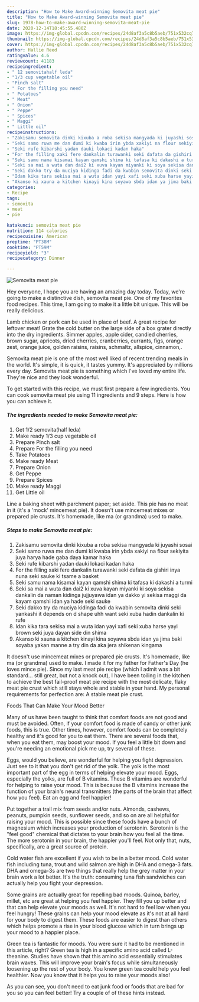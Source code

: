```yaml
---
description: "How to Make Award-winning Semovita meat pie"
title: "How to Make Award-winning Semovita meat pie"
slug: 1978-how-to-make-award-winning-semovita-meat-pie
date: 2020-12-14T18:45:55.480Z
image: https://img-global.cpcdn.com/recipes/24d8af3a5c8b5aeb/751x532cq70/semovita-meat-pie-recipe-main-photo.jpg
thumbnail: https://img-global.cpcdn.com/recipes/24d8af3a5c8b5aeb/751x532cq70/semovita-meat-pie-recipe-main-photo.jpg
cover: https://img-global.cpcdn.com/recipes/24d8af3a5c8b5aeb/751x532cq70/semovita-meat-pie-recipe-main-photo.jpg
author: Hallie Reed
ratingvalue: 4.6
reviewcount: 41183
recipeingredient:
- " 12 semovitahalf leda"
- "1/3 cup vegetable oil"
- "Pinch salt"
- " For the filling you need"
- " Potatoes"
- " Meat"
- " Onion"
- " Peppe"
- " Spices"
- " Maggi"
- " Little oil"
recipeinstructions:
- "Zakisamu semovita dinki kixuba a roba sekisa mangyada ki juyashi sosai"
- "Seki samo ruwa me dan dumi ki kwaba irin ybda xakiyi na flour sekiyita juya harya hade gaba daya kamar haka"
- "Seki rufe kibarshi yadan dauki lokaci kadan haka"
- "For the filling xaki fere dankalin turawanki seki dafata da gishiri inya nuna seki sauke ki tsame a basket"
- "Seki samu nama kisamai kayan qamshi shima ki tafasa ki dakashi a turmi"
- "Seki sa mai a wuta dan dai2 ki xuva kayan miyanki ki soya sekisa dankalin da naman kidinga jujjuyawa idan ya dakko yi sekisa maggi da kayam qamshi idan ya hade seki sauke"
- "Seki dakko try da muciya kidinga fadi da kwabin semovita dinki seki yankashi it depends on d shape uhh want seki xuba hadin dankalin ki rufe"
- "Idan kika tara sekisa mai a wuta idan yayi xafi seki xuba harse yayi brown seki juya dayan side din shima"
- "Akanso ki xauna a kitchen kinayi kina soyawa sbda idan ya jima baki soyaba yakan manne a try din da aka jera shikenan kingama"
categories:
- Recipe
tags:
- semovita
- meat
- pie

katakunci: semovita meat pie 
nutrition: 114 calories
recipecuisine: American
preptime: "PT38M"
cooktime: "PT59M"
recipeyield: "3"
recipecategory: Dinner

---
```



![Semovita meat pie](https://img-global.cpcdn.com/recipes/24d8af3a5c8b5aeb/751x532cq70/semovita-meat-pie-recipe-main-photo.jpg)

Hey everyone, I hope you are having an amazing day today. Today, we're going to make a distinctive dish, semovita meat pie. One of my favorites food recipes. This time, I am going to make it a little bit unique. This will be really delicious.

Lamb chicken or pork can be used in place of beef. A great recipe for leftover meat! Grate the cold butter on the large side of a box grater directly into the dry ingredients. Simmer apples, apple cider, candied cherries, brown sugar, apricots, dried cherries, cranberries, currants, figs, orange zest, orange juice, golden raisins, raisins, schmaltz, allspice, cinnamon,.

Semovita meat pie is one of the most well liked of recent trending meals in the world. It's simple, it is quick, it tastes yummy. It's appreciated by millions every day. Semovita meat pie is something which I've loved my entire life. They're nice and they look wonderful.


To get started with this recipe, we must first prepare a few ingredients. You can cook semovita meat pie using 11 ingredients and 9 steps. Here is how you can achieve it.

<!--inarticleads1-->

##### The ingredients needed to make Semovita meat pie:

1. Get  1/2 semovita(half leda)
1. Make ready 1/3 cup vegetable oil
1. Prepare Pinch salt
1. Prepare  For the filling you need
1. Take  Potatoes
1. Make ready  Meat
1. Prepare  Onion
1. Get  Peppe
1. Prepare  Spices
1. Make ready  Maggi
1. Get  Little oil


Line a baking sheet with parchment paper; set aside. This pie has no meat in it (it&#39;s a &#39;mock&#39; mincemeat pie). It doesn&#39;t use mincemeat mixes or prepared pie crusts. It&#39;s homemade, like ma (or grandma) used to make. 

<!--inarticleads2-->

##### Steps to make Semovita meat pie:

1. Zakisamu semovita dinki kixuba a roba sekisa mangyada ki juyashi sosai
1. Seki samo ruwa me dan dumi ki kwaba irin ybda xakiyi na flour sekiyita juya harya hade gaba daya kamar haka
1. Seki rufe kibarshi yadan dauki lokaci kadan haka
1. For the filling xaki fere dankalin turawanki seki dafata da gishiri inya nuna seki sauke ki tsame a basket
1. Seki samu nama kisamai kayan qamshi shima ki tafasa ki dakashi a turmi
1. Seki sa mai a wuta dan dai2 ki xuva kayan miyanki ki soya sekisa dankalin da naman kidinga jujjuyawa idan ya dakko yi sekisa maggi da kayam qamshi idan ya hade seki sauke
1. Seki dakko try da muciya kidinga fadi da kwabin semovita dinki seki yankashi it depends on d shape uhh want seki xuba hadin dankalin ki rufe
1. Idan kika tara sekisa mai a wuta idan yayi xafi seki xuba harse yayi brown seki juya dayan side din shima
1. Akanso ki xauna a kitchen kinayi kina soyawa sbda idan ya jima baki soyaba yakan manne a try din da aka jera shikenan kingama


It doesn&#39;t use mincemeat mixes or prepared pie crusts. It&#39;s homemade, like ma (or grandma) used to make. I made it for my father for Father&#39;s Day (he loves mince pie). Since my last meat pie recipe (which I admit was a bit standard… still great, but not a knock out), I have been toiling in the kitchen to achieve the best fail-proof meat pie recipe with the most delicate, flaky meat pie crust which still stays whole and stable in your hand. My personal requirements for perfection are: A stable meat pie crust. 

Foods That Can Make Your Mood Better


Many of us have been taught to think that comfort foods are not good and must be avoided. Often, if your comfort food is made of candy or other junk foods, this is true. Other times, however, comfort foods can be completely healthy and it's good for you to eat them. There are several foods that, when you eat them, may boost your mood. If you feel a little bit down and you're needing an emotional pick me up, try several of these.

Eggs, would you believe, are wonderful for helping you fight depression. Just see to it that you don't get rid of the yolk. The yolk is the most important part of the egg in terms of helping elevate your mood. Eggs, especially the yolks, are full of B vitamins. These B vitamins are wonderful for helping to raise your mood. This is because the B vitamins increase the function of your brain's neural transmitters (the parts of the brain that affect how you feel). Eat an egg and feel happier!

Put together a trail mix from seeds and/or nuts. Almonds, cashews, peanuts, pumpkin seeds, sunflower seeds, and so on are all helpful for raising your mood. This is possible since these foods have a bunch of magnesium which increases your production of serotonin. Serotonin is the "feel good" chemical that dictates to your brain how you feel all the time. The more serotonin in your brain, the happier you'll feel. Not only that, nuts, specifically, are a great source of protein.

Cold water fish are excellent if you wish to be in a better mood. Cold water fish including tuna, trout and wild salmon are high in DHA and omega-3 fats. DHA and omega-3s are two things that really help the grey matter in your brain work a lot better. It's the truth: consuming tuna fish sandwiches can actually help you fight your depression. 

Some grains are actually great for repelling bad moods. Quinoa, barley, millet, etc are great at helping you feel happier. They fill you up better and that can help elevate your moods as well. It's not hard to feel low when you feel hungry! These grains can help your mood elevate as it's not at all hard for your body to digest them. These foods are easier to digest than others which helps promote a rise in your blood glucose which in turn brings up your mood to a happier place.

Green tea is fantastic for moods. You were sure it had to be mentioned in this article, right? Green tea is high in a specific amino acid called L-theanine. Studies have shown that this amino acid essentially stimulates brain waves. This will improve your brain's focus while simultaneously loosening up the rest of your body. You knew green tea could help you feel healthier. Now you know that it helps you to raise your moods also!

As you can see, you don't need to eat junk food or foods that are bad for you so you can feel better! Try  a  couple of  of  these  hints  instead.

